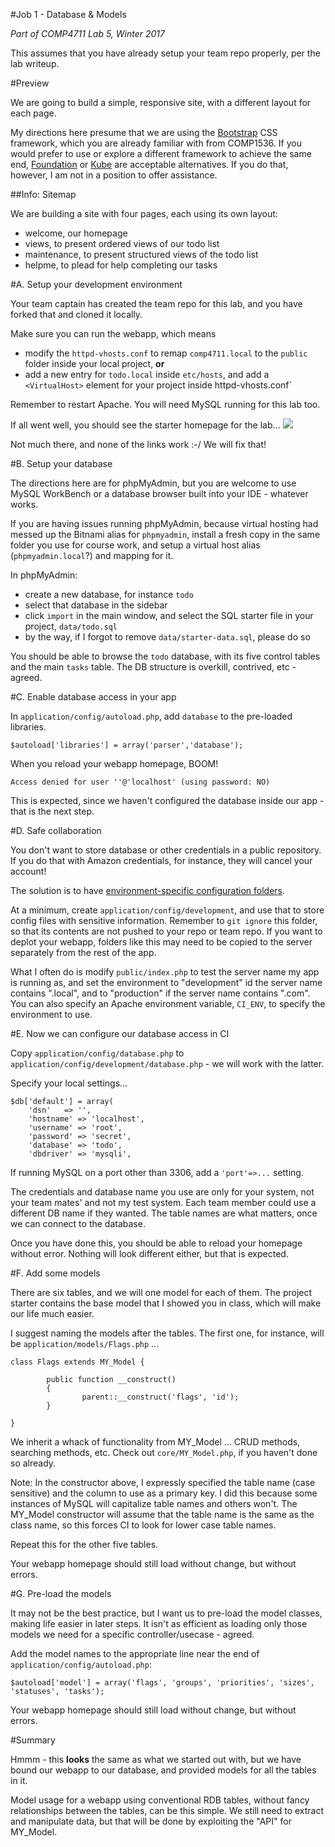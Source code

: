 #Job 1 - Database & Models

_Part of COMP4711 Lab 5, Winter 2017_

<div class="alert alert-info">
This assumes that you have already setup your team repo properly, per the lab writeup.
</div>

#Preview

We are going to build a simple, responsive site, with a different layout for each page.

My directions here presume that we are using the 
[Bootstrap](http://getbootstrap.com/) CSS framework,
which you are already familiar with from COMP1536. If you would prefer to use or 
explore a different framework to achieve the same end, 
[Foundation](http://foundation.zurb.com/) or 
[Kube](https://imperavi.com/kube/)
are acceptable alternatives. If you do that, however, I am not in a position to offer assistance.

##Info: Sitemap

We are building a site with four pages, each using its own layout:

- welcome, our homepage 
- views, to present ordered views of our todo list
- maintenance, to present structured views of the todo list
- helpme, to plead for help completing our tasks

#A. Setup your development environment

Your team captain has created the team repo for this lab, and you have forked that
and cloned it locally.

Make sure you can run the webapp, which means 
- modify the `httpd-vhosts.conf` to remap `comp4711.local` to the `public` folder
inside your local project, **or**
- add a new entry for `todo.local` inside `etc/hosts`, and add a `<VirtualHost>` element
for your project inside httpd-vhosts.conf`

Remember to restart Apache. You will need MySQL running for this lab too.

If all went well, you should see the starter homepage for the lab...
<img class="scale" src="/pix/tutorials/todo/50.png" />

Not much there, and none of the links work :-/ We will fix that!

#B. Setup your database

The directions here are for phpMyAdmin, but you are welcome to use MySQL WorkBench
or a database browser built into your IDE - whatever works.

If you are having issues running phpMyAdmin, because virtual hosting had
messed up the Bitnami alias for `phpmyadmin`, install a fresh copy
in the same folder you use for course work, and setup a
virtual host alias (`phpmyadmin.local`?) and mapping for it.

In phpMyAdmin:
- create a new database, for instance `todo`
- select that database in the sidebar
- click `import` in the main window, and select the SQL starter file in
your project, `data/todo.sql`
- by the way, if I forgot to remove `data/starter-data.sql`, please do so

You should be able to browse the `todo` database, with its five control tables
and the main `tasks` table. The DB structure is overkill, contrived, etc - agreed.

#C. Enable database access in your app

In `application/config/autoload.php`, add `database` to the pre-loaded libraries.

    $autoload['libraries'] = array('parser','database');

When you reload your webapp homepage, BOOM!

    Access denied for user ''@'localhost' (using password: NO)

This is expected, since we haven't configured the database inside our app - that is the next step.

#D. Safe collaboration

You don't want to store database or other credentials in a public repository.
If you do that with Amazon credentials, for instance, they will cancel your account!

The solution is to have [environment-specific configuration folders](https://www.codeigniter.com/user_guide/general/environments.html).

At a minimum, create `application/config/development`, and use that to store config files
with sensitive information. Remember to `git ignore` this folder, so that its contents
are not pushed to your repo or team repo. If you want to deplot your webapp, folders
like this may need to be copied to the server separately from the rest of the app.

What I often do is modify `public/index.php` to test the server name my app is running as,
and set the environment to "development" id the server name contains ".local", and
to "production" if the server name contains ".com".
You can also specify an Apache environment variable, `CI_ENV`, to specify the environment to use.

#E. Now we can configure our database access in CI 

Copy `application/config/database.php` to `application/config/development/database.php` - we will work with the latter.

Specify your local settings...

    $db['default'] = array(
        'dsn'	=> '',
        'hostname' => 'localhost',
        'username' => 'root',
        'password' => 'secret',
        'database' => 'todo',
        'dbdriver' => 'mysqli',

If running MySQL on a port other than 3306, add a `'port'=>...` setting.

The credentials and database name you use are only for your system, not your team mates' and
not my test system. Each team member could use a different DB name if they wanted.
The table names are what matters, once we can connect to the database.

Once you have done this, you should be able to reload your homepage without error.
Nothing will look different either, but that is expected.

#F. Add some models

There are six tables, and we will one model for each of them. The project starter
contains the base model that I showed you in class, which will make our life much easier.

I suggest naming the models after the tables. The first one, for instance, will be
`application/models/Flags.php` ...

    class Flags extends MY_Model {

            public function __construct()
            {
                    parent::__construct('flags', 'id');
            }

    }

We inherit a whack of functionality from MY_Model ... CRUD methods, searching methods,
etc. Check out `core/MY_Model.php`, if you haven't done so already.

Note: In the constructor above, I expressly specified the table name (case sensitive) and
the column to use as a primary key. I did this because some instances of MySQL will
capitalize table names and others won't. The MY_Model constructor will assume that
the table name is the same as the class name, so this forces CI to look
for lower case table names.

Repeat this for the other five tables.

Your webapp homepage should still load without change, but without errors.

#G. Pre-load the models

It may not be the best practice, but I want us to pre-load the model classes,
making life easier in later steps. It isn't as efficient as loading only those models 
we need for a specific controller/usecase - agreed.

Add the model names to the appropriate line near the end of `application/config/autoload.php`:

    $autoload['model'] = array('flags', 'groups', 'priorities', 'sizes', 'statuses', 'tasks');

Your webapp homepage should still load without change, but without errors.

#Summary

Hmmm - this **looks** the same as what we started out with, but we have bound our webapp
to our database, and provided models for all the tables in it.

Model usage for a webapp using conventional RDB tables, without fancy relationships between the tables, can
be this simple. We still need to extract and manipulate data, but that will
be done by exploiting the "API" for MY_Model.
